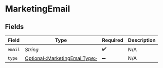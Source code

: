 # MarketingEmail


## Fields

| Field                                                                      | Type                                                                       | Required                                                                   | Description                                                                |
| -------------------------------------------------------------------------- | -------------------------------------------------------------------------- | -------------------------------------------------------------------------- | -------------------------------------------------------------------------- |
| `email`                                                                    | *String*                                                                   | :heavy_check_mark:                                                         | N/A                                                                        |
| `type`                                                                     | [Optional\<MarketingEmailType>](../../models/shared/MarketingEmailType.md) | :heavy_minus_sign:                                                         | N/A                                                                        |